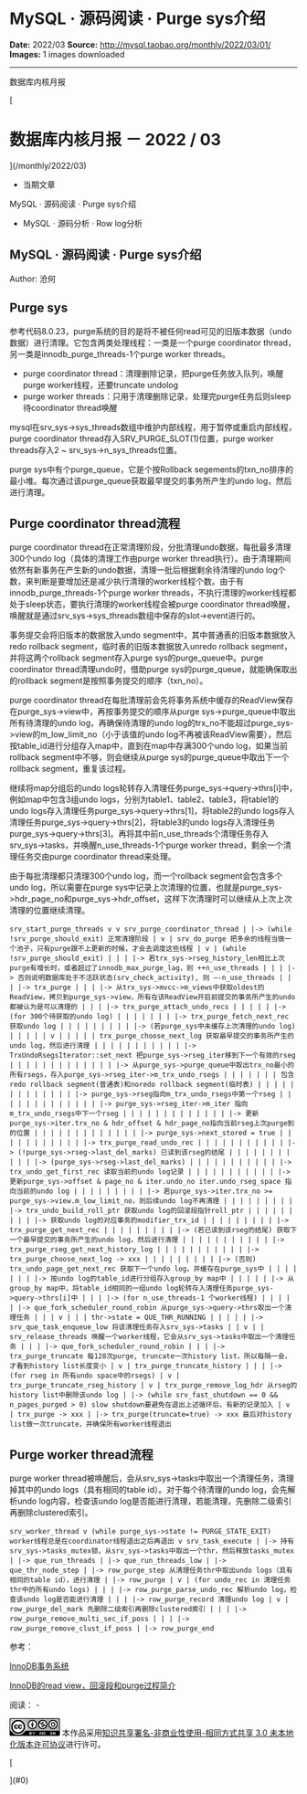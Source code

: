 # MySQL · 源码阅读  · Purge sys介绍

**Date:** 2022/03
**Source:** http://mysql.taobao.org/monthly/2022/03/01/
**Images:** 1 images downloaded

---

数据库内核月报

 [
 # 数据库内核月报 － 2022 / 03
 ](/monthly/2022/03)

 * 当期文章

 MySQL · 源码阅读 · Purge sys介绍
* MySQL · 源码分析 · Row log分析

 ## MySQL · 源码阅读 · Purge sys介绍 
 Author: 沧何 

 ## Purge sys
参考代码8.0.23，purge系统的目的是将不被任何read可见的旧版本数据（undo数据）进行清理。它包含两类处理线程：一类是一个purge coordinator thread，另一类是innodb_purge_threads-1个purge worker threads。

* purge coordinator thread：清理删除记录，把purge任务放入队列，唤醒purge worker线程，还要truncate undolog
* purge worker threads：只用于清理删除记录，处理完purge任务后则sleep待coordinator thread唤醒

mysql在srv_sys->sys_threads数组中维护内部线程，用于暂停或重启内部线程，purge coordinator thread存入SRV_PURGE_SLOT(1)位置，purge worker threads存入2 ~ srv_sys->n_sys_threads位置。

purge sys中有个purge_queue，它是个按Rollback segements的txn_no排序的最小堆。每次通过该purge_queue获取最早提交的事务所产生的undo log，然后进行清理。

## Purge coordinator thread流程
purge coordinator thread在正常清理阶段，分批清理undo数据，每批最多清理300个undo log（具体的清理工作由purge worker thread执行）。由于清理期间依然有新事务在产生新的undo数据，清理一批后根据剩余待清理的undo log个数，来判断是要增加还是减少执行清理的worker线程个数。由于有innodb_purge_threads-1个purge worker threads，不执行清理的worker线程都处于sleep状态，要执行清理的worker线程会被purge coordinator thread唤醒，唤醒就是通过srv_sys->sys_threads数组中保存的slot->event进行的。

事务提交会将旧版本的数据放入undo segment中，其中普通表的旧版本数据放入redo rollback segment，临时表的旧版本数据放入unredo rollback segment，并将这两个rollback segment存入purge sys的purge_queue中。purge coordinator thread清理undo时，借助purge sys的purge_queue，就能确保取出的rollback segment是按照事务提交的顺序（txn_no）。

purge coordinator thread在每批清理前会先将事务系统中缓存的ReadView保存在purge_sys->view中，再按事务提交的顺序从purge sys->purge_queue中取出所有待清理的undo log，再确保待清理的undo log的trx_no不能超过purge_sys->view的m_low_limit_no（小于该值的undo log不再被该ReadView需要），然后按table_id进行分组存入map中，直到在map中存满300个undo log，如果当前rollback segment中不够，则会继续从purge sys的purge_queue中取出下一个rollback segment，重复该过程。

继续将map分组后的undo logs轮转存入清理任务purge_sys->query->thrs[i]中，例如map中包含3组undo logs，分别为table1、table2、table3，将table1的undo logs存入清理任务purge_sys->query->thrs[1]，将table2的undo logs存入清理任务purge_sys->query->thrs[2]，将table3的undo logs存入清理任务purge_sys->query->thrs[3]。再将其中前n_use_threads个清理任务存入srv_sys->tasks，并唤醒n_use_threads-1个purge worker thread，剩余一个清理任务交由purge coordinator thread来处理。

由于每批清理都只清理300个undo log，而一个rollback segment会包含多个undo log，所以需要在purge sys中记录上次清理的位置，也就是purge_sys->hdr_page_no和purge_sys->hdr_offset，这样下次清理时可以继续从上次上次清理的位置继续清理。

`srv_start_purge_threads
 v
 v
srv_purge_coordinator_thread
 |
 |-> (while !srv_purge_should_exit) 正常清理阶段
 | v
 | srv_do_purge 把多余的线程当做一个池子，只有purge跟不上更新的时候，才会去调度这些线程
 | v
 | (while !srv_purge_should_exit)
 | |
 | |-> 若trx_sys->rseg_history_len相比上次purge有增长时，或者超过了innodb_max_purge_lag，则 ++n_use_threads
 | |
 | |-> 否则说明数据库处于不活跃状态(srv_check_activity), 则 –-n_use_threads
 | |
 | |-> trx_purge
 | |
 | |-> 从trx_sys->mvcc->m_views中获取oldest的ReadView，拷贝到purge_sys->view，所有在该ReadView开启前提交的事务所产生的undo都被认为是可以清理的
 | |
 | |-> trx_purge_attach_undo_recs
 | | |
 | | |-> (for 300个待获取的undo log)
 | | | |
 | | | |-> trx_purge_fetch_next_rec 获取undo log
 | | | | |
 | | | | |-> (若purge_sys中未缓存上次清理的undo log)
 | | | | | v
 | | | | | trx_purge_choose_next_log 获取最早提交的事务所产生的undo log，然后进行清理
 | | | | | |
 | | | | | |-> TrxUndoRsegsIterator::set_next 把purge_sys->rseg_iter移到下一个有效的rseg
 | | | | | | |
 | | | | | | |-> 从purge_sys->purge_queue中取出trx_no最小的所有rsegs，存入purge_sys->rseg_iter->m_trx_undo_rsegs
 | | | | | | | 包含redo rollback segment(普通表)和noredo rollback segment(临时表)
 | | | | | | |
 | | | | | | |-> purge_sys->rseg指向m_trx_undo_rsegs中第一个rseg
 | | | | | | |
 | | | | | | |-> purge_sys->rseg_iter->m_iter 指向m_trx_undo_rsegs中下一个rseg
 | | | | | | |
 | | | | | | |-> 更新purge_sys->iter.trx_no & hdr_offset & hdr_page_no指向当前rseg上次purge到的位置
 | | | | | | |
 | | | | | | |-> purge_sys->next_stored = true
 | | | | | |
 | | | | | |-> trx_purge_read_undo_rec
 | | | | | |
 | | | | | |-> (!purge_sys->rseg->last_del_marks) 已读到该rseg的结尾
 | | | | | |
 | | | | | |-> (purge_sys->rseg->last_del_marks)
 | | | | | |
 | | | | | |-> trx_undo_get_first_rec 读取当前的undo log记录
 | | | | | |
 | | | | | |-> 更新purge_sys->offset & page_no & iter.undo_no iter.undo_rseg_space 指向当前的undo log
 | | | | |
 | | | | |-> 若purge_sys->iter.trx_no >= purge_sys->view.m_low_limit_no，则后续undo log不再清理
 | | | | |
 | | | | |-> trx_undo_build_roll_ptr 获取undo log的回滚段指针roll_ptr
 | | | | |
 | | | | |-> 获取undo log的对应事务的modifier_trx_id
 | | | | |
 | | | | |-> trx_purge_get_next_rec
 | | | | |
 | | | | |-> (若已读到该rseg的结尾) 获取下一个最早提交的事务所产生的undo log，然后进行清理
 | | | | | |
 | | | | | |-> trx_purge_rseg_get_next_history_log
 | | | | | |
 | | | | | |-> trx_purge_choose_next_log -> xxx
 | | | | |
 | | | | |-> (否则) trx_undo_page_get_next_rec 获取下一个undo log，并缓存在purge_sys中
 | | | |
 | | | |-> 按undo log的table_id进行分组存入group_by map中
 | | |
 | | |-> 从group_by map中，将table_id相同的一组undo log轮转存入清理任务purge_sys->query->thrs[i]中
 | |
 | |-> (for n_use_threads-1 个worker线程)
 | | |
 | | |-> que_fork_scheduler_round_robin 从purge_sys->query->thrs取出一个清理任务
 | | | v
 | | | thr->state = QUE_THR_RUNNING
 | | |
 | | |-> srv_que_task_enqueue_low 将该清理任务存入srv_sys->tasks
 | | v
 | | srv_release_threads 唤醒一个worker线程，它会从srv_sys->tasks中取出一个清理任务
 | |
 | |-> que_fork_scheduler_round_robin
 | |
 | |-> trx_purge_truncate 每128次purge, truncate一次history list，所以每隔一会，才看到history list长度变小
 | v
 | trx_purge_truncate_history
 | |
 | |-> (for rseg in 所有undo space中的rsegs)
 | v
 | trx_purge_truncate_rseg_history
 | v
 | trx_purge_remove_log_hdr 从rseg的history list中删除该undo log
 |
 |-> (while srv_fast_shutdown == 0 && n_pages_purged > 0) slow shutdown要避免在退出上述循环后，有新的记录加入
 | v
 | trx_purge -> xxx
 |
 |-> trx_purge(truncate=true) -> xxx 最后对history list做一次truncate，并确保所有worker线程退出
`
## Purge worker thread流程
purge worker thread被唤醒后，会从srv_sys->tasks中取出一个清理任务，清理掉其中的undo logs（具有相同的table id）。对于每个待清理的undo log，会先解析undo log内容，检查该undo log是否能进行清理，若能清理，先删除二级索引再删除clustered索引。

`srv_worker_thread
 v
(while purge_sys->state != PURGE_STATE_EXIT) worker线程总是在coordinator线程退出之后再退出
 v
srv_task_execute
 |
 |-> 持有srv_sys->tasks_mutex锁，从srv_sys->tasks中取出一个thr，然后释放tasks_mutex
 |
 |-> que_run_threads
 |
 |-> que_run_threads_low
 |
 |-> que_thr_node_step
 |
 |-> row_purge_step 从清理任务thr中取出undo logs（具有相同的table id），进行清理
 |
 |-> row_purge
 | v
 | (for undo_rec in 清理任务thr中的所有undo logs)
 | |
 | |-> row_purge_parse_undo_rec 解析undo log，检查该undo log是否能进行清理
 | |
 | |-> row_purge_record 清理undo log
 | v
 | row_purge_del_mark 先删除二级索引再删除clustered索引
 | |
 | |-> row_purge_remove_multi_sec_if_poss
 | |
 | |-> row_purge_remove_clust_if_poss
 |
 |-> row_purge_end
`

参考： 

[InnoDB事务系统](http://mysql.taobao.org/monthly/2017/12/01/) 

[InnoDB的read view，回滚段和purge过程简介](http://mysql.taobao.org/monthly/2018/03/01/zzai)

 阅读： - 

[![知识共享许可协议](.img/8232d49bd3e9_88x31.png)](http://creativecommons.org/licenses/by-nc-sa/3.0/)
本作品采用[知识共享署名-非商业性使用-相同方式共享 3.0 未本地化版本许可协议](http://creativecommons.org/licenses/by-nc-sa/3.0/)进行许可。

 [

 ](#0)